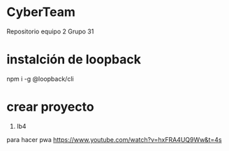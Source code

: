 # CyberTeam
Repositorio equipo 2 Grupo 31

# instalción de loopback
 npm i -g @loopback/cli

# crear proyecto
1. lb4

para hacer pwa
https://www.youtube.com/watch?v=hxFRA4UQ9Ww&t=4s
 